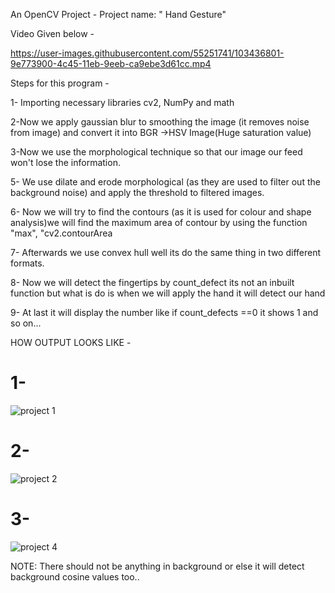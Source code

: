 An OpenCV Project -
Project name: " Hand Gesture"

Video Given below -




https://user-images.githubusercontent.com/55251741/103436801-9e773900-4c45-11eb-9eeb-ca9ebe3d61cc.mp4

Steps for this program -

1- Importing necessary libraries cv2, NumPy and math

2-Now we apply gaussian blur to smoothing the image (it removes noise from image) and convert it into BGR ->HSV Image(Huge saturation value)

3-Now we use the morphological technique so that our image our feed won't lose the information.

5- We use dilate and erode morphological (as they are used to filter out the background noise) and apply the threshold to filtered images.

6- Now we will try to find the contours (as it is used for colour and shape analysis)we will find the maximum area of contour by using the function "max", "cv2.contourArea

7- Afterwards we use convex hull well its do the same thing in two different formats.

8- Now we will detect the fingertips by count_defect its not an inbuilt function but what is do is when we will apply the hand it will detect our hand

9- At last it will display the number like if count_defects ==0 it shows 1 and so on...



HOW OUTPUT LOOKS LIKE -

# 1-

![project 1](https://user-images.githubusercontent.com/55251741/98218191-7c2cac00-1f71-11eb-9b31-908f2c282eb1.png)

# 2-
![project 2](https://user-images.githubusercontent.com/55251741/98218520-d9c0f880-1f71-11eb-95a3-2175eb2a91ed.png)

# 3-
![project 4](https://user-images.githubusercontent.com/55251741/98218588-efceb900-1f71-11eb-9dae-d2b2fc86a707.png)

NOTE: There should not be anything in background or else it will detect background cosine values too..




